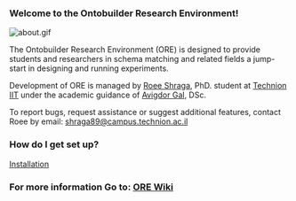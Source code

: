 ### Welcome to the Ontobuilder Research Environment! ###


![about.gif](https://github.com/shraga89/Ontobuilder-Research-Environment/blob/master/3183918637-about.gif)


The Ontobuilder Research Environment (ORE) is designed to provide students and researchers in schema matching and related fields a jump-start in designing and running experiments. 

Development of ORE is managed by [Roee Shraga](https://sites.google.com/view/roee-shraga), PhD. student at [Technion IIT](http://www.technion.ac.il) under the academic guidance of [Avigdor Gal](http://ie.technion.ac.il/~avigal), DSc.

 To report bugs, request assistance or suggest additional features, contact Roee by email: shraga89@campus.technion.ac.il


### How do I get set up? ###

[Installation](https://github.com/shraga89/Ontobuilder-Research-Environment/blob/master/wiki/Installation.wiki)


### For more information Go to: [ORE Wiki](https://github.com/shraga89/Ontobuilder-Research-Environment/wiki/ORE-Wiki) ###
